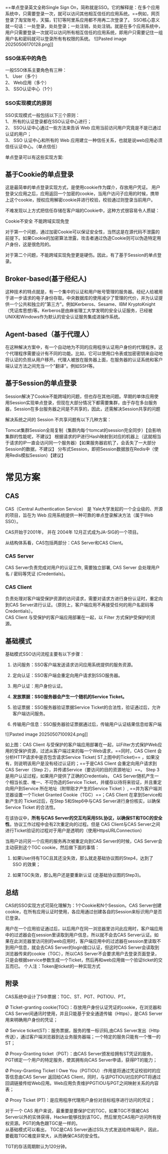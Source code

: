 ==单点登录英文全称Single Sign On，简称就是SSO。它的解释是：在多个应用系统中，只需要登录一次，就可以访问其他相互信任的应用系统。==例如，网页登录了淘宝账号，天猫，钉钉等阿里系应用都不用再二次登录了。 SSO核心意义就一句话：一处登录，处处登录；一处注销，处处注销。就是在多个应用系统中，用户只需要登录一次就可以访问所有相互信任的应用系统，即用户只需要记住一组用户名和密码就可以登录所有有权限的系统。
![[Pasted image 20250506170128.png]]
### SSO体系中的角色

一般SSO体系主要角色有三种：  
1、 User（多个）  
2、 Web应用（多个）  
3、 SSO认证中心（1个）

### SSO实现模式的原则

SSO实现模式一般包括以下三个原则：  
1、 所有的认证登录都在SSO认证中心进行；  
2、 SSO认证中心通过一些方法来告诉 Web 应用当前访问用户究竟是不是已通过认证的用户；  
3、 SSO 认证中心和所有的 Web 应用建立一种信任关系，也就是说web应用必须信任认证中心。（单点信任）


单点登录可以有这些实现方案:

## 基于Cookie的单点登录
这是最简单的单点登录实现方式，是使用cookie作为媒介，存放用户凭证。 用户登录父应用之后，应用返回一个加密的cookie，当用户访问子应用的时候，携带上这个cookie，授权应用解密cookie并进行校验，校验通过则登录当前用户。

不难发现以上方式把信任存储在客户端的Cookie中，这种方式很容易令人质疑：

Cookie不安全
不能跨域实现免登

对于第一个问题，通过加密Cookie可以保证安全性，当然这是在源代码不泄露的前提下。如果Cookie的加密算法泄露，攻击者通过伪造Cookie则可以伪造特定用户身份，这是很危险的。

对于第二个问题，不能跨域实现免登更是硬伤。因此，有了基于Session的单点登录。

## Broker-based(基于经纪人)  
这种技术的特点就是，有一个集中的认证和用户帐号管理的服务器。经纪人给被用于进一步请求的电子身份存取。中央数据库的使用减少了管理的代价，并为认证提供一个公共和独立的"第三方"。例如Kerberos、Sesame、IBM KryptoKnight（凭证库思想)等。Kerberos是由麻省理工大学发明的安全认证服务，已经被UNIX和Windows作为默认的安全认证服务集成进操作系统。

## Agent-based（基于代理人）
在这种解决方案中，有一个自动地为不同的应用程序认证用户身份的代理程序。这个代理程序需要设计有不同的功能。比如，它可以使用口令表或加密密钥来自动地将认证的负担从用户移开。代理人被放在服务器上面，在服务器的认证系统和客户端认证方法之间充当一个"翻译"。例如SSH等。

## 基于Session的单点登录
Session解决了Cookie不能跨域的问题，但也存在其他问题。早期的单体应用使用Session实现单点登录，但现在大部分情况下都需要集群，由于存在多台服务器，Session在多台服务器之间是不共享的，因此，还需解决Session共享的问题

解决系统之间的 Session 不共享问题有以下几种方案：

Tomcat集群Session全局复制（集群内每个tomcat的session完全同步）【会影响集群的性能呢，不建议】
根据请求的IP进行Hash映射到对应的机器上（这就相当于请求的IP一直会访问同一个服务器）【如果服务器宕机了，会丢失了一大部分Session的数据，不建议】
分布式Session，即把Session数据放在Redis中（使用Redis模拟Session）【建议】


# 常见方案
## CAS

CAS（Central Authentication Service） 是 Yale大学发起的一个企业级的、开源的项目，旨在为 Web 应用系统提供一种可靠的单点登录解决方法（属于Web SSO）。 

CAS开始于2001年， 并在 2004年 12月正式成为JA-SIG的一个项目。

从结构体系看，CAS包括两部分：CAS Server和CAS Client。

###  CAS Server

CAS Server负责完成对用户的认证工作, 需要独立部署, CAS Server 会处理用户名 / 密码等凭证 (Credentials)。

### CAS Client

负责处理对客户端受保护资源的访问请求，需要对请求方进行身份认证时，重定向到CAS Server进行认证。（原则上，客户端应用不再接受任何的用户名密码等 Credentials）。  
CAS Client 与受保护的客户端应用部署在一起，以 Filter 方式保护受保护的资源。

## 基础模式
基础模式SSO访问流程主要有以下步骤：

1. 访问服务：SSO客户端发送请求访问应用系统提供的服务资源。  
    
2. 定向认证：SSO客户端会重定向用户请求到SSO服务器。  
    
3. 用户认证：用户身份认证。  
    
4. **发放票据：SSO服务器会产生一个随机的Service Ticket。**  
    
5. 验证票据：SSO服务器验证票据Service Ticket的合法性，验证通过后，允许客户端访问服务。  
    
6. 传输用户信息：SSO服务器验证票据通过后，传输用户认证结果信息给客户端

![[Pasted image 20250507100924.png]]

如上图：CAS Client 与受保护的客户端应用部署在一起，以Filter方式保护Web应用的受保护资源，过滤从客户端过来的每一个Web请求，==同时，CAS Client 会分析HTTP请求中是否包含请求Service Ticket( ST上图中的Ticket)== ，如果没有，则说明该用户是没有经过认证的；==于是CAS Client 会重定向用户请求到 CAS Server（Step 2），并传递Service（要访问的目的资源地址）==。 Step 3是用户认证过程，如果用户提供了正确的Credentials， CAS Server随机产生一个相当长度、唯一、不可伪造的Service Ticket，并缓存以待将来验证，并且重定向用户到Service 所在地址（附带刚才产生的Service Ticket ）, ==并为客户端浏览器设置一个Ticket Granted Cookie（TGC）==；CAS Client 在拿到Service和新产生的 Ticket过后，在Step 5和Step6中与CAS Server进行身份核实，以确保 Service Ticket 的合法性。

在该协议中，**所有与CAS Server的交互均采用SSL协议，以确保ST和TGC的安全性**。协议工作过程中会有2次重定向的过程。但是 CAS Client与CAS Server之间进行Ticket验证的过程对于用户是透明的（使用HttpsURLConnection）

当用户访问另一个应用的服务再次被重定向到CAS Server的时候，CAS Server会主动获到这个TGC cookie，然后做下面的事情：

1. 如果User持有TGC且其还没失效，那么就走基础协议图的Step4，达到了 SSO 的效果；  
    
2. 如果TGC失效，那么用户还是要重新认证 (走基础协议图的Step3)。

## 总结
CAS的SSO实现方式可简化理解为：1个Cookie和N个Session。CAS Server创建cookie，在所有应用认证时使用，各应用通过创建各自的Session来标识用户是否已登录。  

用户在一个应用验证通过后，以后用户在同一浏览器里访问此应用时，客户端应用中的过滤器会在session里读取到用户信息，所以就不会去CAS Server认证。如果在此浏览器里访问别的web应用时，客户端应用中的过滤器在session里读取不到用户信息，就会去CAS Server的login接口认证，但这时CAS Server会读取到浏览器传来的cookie（TGC），所以CAS Server不会要求用户去登录页面登录，只是会根据service参数生成一个Ticket，然后再和web应用做一个验证ticket的交互而已。 
个人注：Token是ticket的一种实现方式

## 附录

CAS系统中设计了5中票据：TGC、ST、PGT、PGTIOU、PT。 

Ø Ticket-granting cookie(TGC)：存放用户身份认证凭证的cookie，在浏览器和CAS Server间通讯时使用，并且只能基于安全通道传输（Https），是CAS Server用来明确用户身份的凭证；

Ø Service ticket(ST)：服务票据，服务的惟一标识码,由CAS Server发出（Http传送），通过客户端浏览器到达业务服务器端；一个特定的服务只能有一个惟一的ST；  

Ø Proxy-Granting ticket（PGT）：由CAS Server颁发给拥有ST凭证的服务，PGT绑定一个用户的特定服务，使其拥有向CAS Server申请，获得PT的能力；  

Ø Proxy-Granting Ticket I Owe You（PGTIOU）:作用是将通过凭证校验时的应答信息由CAS Server 返回给CAS Client，同时，与该PGTIOU对应的PGT将通过回调链接传给Web应用。Web应用负责维护PGTIOU与PGT之间映射关系的内容表；  

Ø Proxy Ticket (PT)：是应用程序代理用户身份对目标程序进行访问的凭证；

对于一个 CAS 用户来说，最重要是要保护它的TGC，如果TGC不慎被CAS Server以外的实体获得，Hacker能够找到该TGC，然后冒充CAS用户访问所有授权资源。PGT的角色跟TGC是一样的。  
从基础模式可以看出， TGC是CAS Server通过SSL方式发送给终端用户，因此，要截取TGC难度非常大，从而确保CAS的安全性。

TGT的存活周期默认为120分钟。